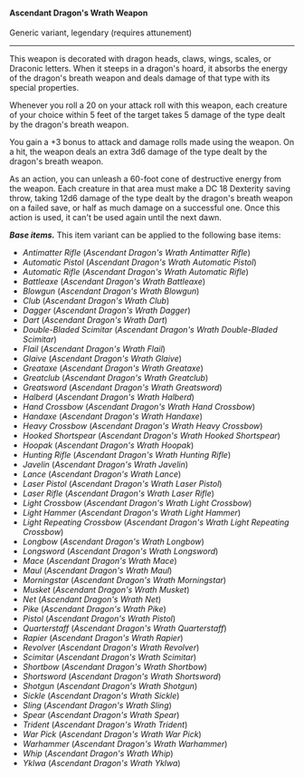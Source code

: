 #### Ascendant Dragon's Wrath Weapon

Generic variant, legendary (requires attunement)

---

This weapon is decorated with dragon heads, claws, wings, scales, or Draconic letters. When it steeps in a dragon's hoard, it absorbs the energy of the dragon's breath weapon and deals damage of that type with its special properties.

Whenever you roll a 20 on your attack roll with this weapon, each creature of your choice within 5 feet of the target takes 5 damage of the type dealt by the dragon's breath weapon.

You gain a +3 bonus to attack and damage rolls made using the weapon. On a hit, the weapon deals an extra 3d6 damage of the type dealt by the dragon's breath weapon.

As an action, you can unleash a 60-foot cone of destructive energy from the weapon. Each creature in that area must make a DC 18 Dexterity saving throw, taking 12d6 damage of the type dealt by the dragon's breath weapon on a failed save, or half as much damage on a successful one. Once this action is used, it can't be used again until the next dawn.

***Base items.*** This item variant can be applied to the following base items:

- *Antimatter Rifle* (*Ascendant Dragon's Wrath Antimatter Rifle*)
- *Automatic Pistol* (*Ascendant Dragon's Wrath Automatic Pistol*)
- *Automatic Rifle* (*Ascendant Dragon's Wrath Automatic Rifle*)
- *Battleaxe* (*Ascendant Dragon's Wrath Battleaxe*)
- *Blowgun* (*Ascendant Dragon's Wrath Blowgun*)
- *Club* (*Ascendant Dragon's Wrath Club*)
- *Dagger* (*Ascendant Dragon's Wrath Dagger*)
- *Dart* (*Ascendant Dragon's Wrath Dart*)
- *Double-Bladed Scimitar* (*Ascendant Dragon's Wrath Double-Bladed Scimitar*)
- *Flail* (*Ascendant Dragon's Wrath Flail*)
- *Glaive* (*Ascendant Dragon's Wrath Glaive*)
- *Greataxe* (*Ascendant Dragon's Wrath Greataxe*)
- *Greatclub* (*Ascendant Dragon's Wrath Greatclub*)
- *Greatsword* (*Ascendant Dragon's Wrath Greatsword*)
- *Halberd* (*Ascendant Dragon's Wrath Halberd*)
- *Hand Crossbow* (*Ascendant Dragon's Wrath Hand Crossbow*)
- *Handaxe* (*Ascendant Dragon's Wrath Handaxe*)
- *Heavy Crossbow* (*Ascendant Dragon's Wrath Heavy Crossbow*)
- *Hooked Shortspear* (*Ascendant Dragon's Wrath Hooked Shortspear*)
- *Hoopak* (*Ascendant Dragon's Wrath Hoopak*)
- *Hunting Rifle* (*Ascendant Dragon's Wrath Hunting Rifle*)
- *Javelin* (*Ascendant Dragon's Wrath Javelin*)
- *Lance* (*Ascendant Dragon's Wrath Lance*)
- *Laser Pistol* (*Ascendant Dragon's Wrath Laser Pistol*)
- *Laser Rifle* (*Ascendant Dragon's Wrath Laser Rifle*)
- *Light Crossbow* (*Ascendant Dragon's Wrath Light Crossbow*)
- *Light Hammer* (*Ascendant Dragon's Wrath Light Hammer*)
- *Light Repeating Crossbow* (*Ascendant Dragon's Wrath Light Repeating Crossbow*)
- *Longbow* (*Ascendant Dragon's Wrath Longbow*)
- *Longsword* (*Ascendant Dragon's Wrath Longsword*)
- *Mace* (*Ascendant Dragon's Wrath Mace*)
- *Maul* (*Ascendant Dragon's Wrath Maul*)
- *Morningstar* (*Ascendant Dragon's Wrath Morningstar*)
- *Musket* (*Ascendant Dragon's Wrath Musket*)
- *Net* (*Ascendant Dragon's Wrath Net*)
- *Pike* (*Ascendant Dragon's Wrath Pike*)
- *Pistol* (*Ascendant Dragon's Wrath Pistol*)
- *Quarterstaff* (*Ascendant Dragon's Wrath Quarterstaff*)
- *Rapier* (*Ascendant Dragon's Wrath Rapier*)
- *Revolver* (*Ascendant Dragon's Wrath Revolver*)
- *Scimitar* (*Ascendant Dragon's Wrath Scimitar*)
- *Shortbow* (*Ascendant Dragon's Wrath Shortbow*)
- *Shortsword* (*Ascendant Dragon's Wrath Shortsword*)
- *Shotgun* (*Ascendant Dragon's Wrath Shotgun*)
- *Sickle* (*Ascendant Dragon's Wrath Sickle*)
- *Sling* (*Ascendant Dragon's Wrath Sling*)
- *Spear* (*Ascendant Dragon's Wrath Spear*)
- *Trident* (*Ascendant Dragon's Wrath Trident*)
- *War Pick* (*Ascendant Dragon's Wrath War Pick*)
- *Warhammer* (*Ascendant Dragon's Wrath Warhammer*)
- *Whip* (*Ascendant Dragon's Wrath Whip*)
- *Yklwa* (*Ascendant Dragon's Wrath Yklwa*)